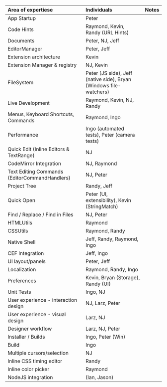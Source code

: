 | Area of expertiese | Individuals | Notes | 
|:--------------------------|:---------------------|:--------:| 
|App Startup| Peter || 
|Code Hints| Raymond, Kevin, Randy (URL Hints) ||	 
|Documents| Peter, NJ, Jeff || 
|EditorManager|	Peter, Jeff||	 
|Extension architecture| Kevin|| 
|Extension Manager & registry| NJ, Kevin|| 
|FileSystem| Peter (JS side), Jeff (native side), Bryan (Windows file-watchers) || 
|Live Development| Raymond, Kevin, NJ, Randy|| 
|Menus, Keyboard Shortcuts, Commands|	Raymond, Ingo|| 
|Performance| Ingo (automated tests), Peter (camera tests) ||	 
|Quick Edit (Inline Editors & TextRange) | NJ || 
|CodeMirror Integration| NJ, Raymond ||	 
|Text Editing Commands (EditorCommandHandlers) | NJ, Peter || 
|Project Tree |Randy, Jeff || 
|Quick Open| Peter (UI, extensibility), Kevin (StringMatch) || 
|Find / Replace / Find in Files| NJ, Peter || 
|HTMLUtils |Raymond ||	 
|CSSUtils| Raymond, Randy || 
|Native Shell| Jeff, Randy, Raymond, Ingo || 
|CEF Integration| Jeff, Ingo ||	 
|UI layout/panels| Peter, Jeff	|| 
|Localization| Raymond, Randy, Ingo ||	 
|Preferences| Kevin, Bryan (Storage), Randy (UI) || 
|Unit Tests| Ingo, NJ || 
|User experience - interaction design| NJ, Larz, Peter	|| 
|User experience - visual design| Larz, NJ||	 
|Designer workflow| Larz, NJ, Peter||	 
|Installer / Builds| Ingo, Peter (Win) || 
|Build| Ingo || 
|Multiple cursors/selection| NJ ||
|Inline CSS timing editor | Randy ||
|Inline color picker | Raymond ||
|NodeJS integration | (Ian, Jason) ||